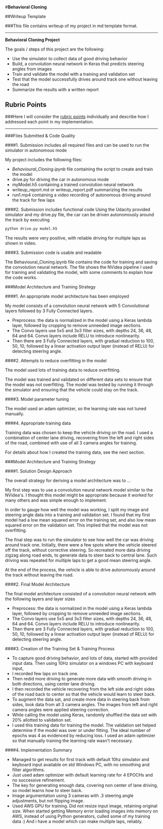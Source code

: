 #**Behavioral Cloning** 

##Writeup Template

###This file contains writeup of my project in md template format.

---

**Behavioral Cloning Project**

The goals / steps of this project are the following:
* Use the simulator to collect data of good driving behavior
* Build, a convolution neural network in Keras that predicts steering angles from images
* Train and validate the model with a training and validation set
* Test that the model successfully drives around track one without leaving the road
* Summarize the results with a written report


[//]: # (Image References)

[image1]: ./examples/placeholder.png "Model Visualization"
[image2]: ./examples/placeholder.png "Grayscaling"
[image3]: ./examples/placeholder_small.png "Recovery Image"
[image4]: ./examples/placeholder_small.png "Recovery Image"
[image5]: ./examples/placeholder_small.png "Recovery Image"
[image6]: ./examples/placeholder_small.png "Normal Image"
[image7]: ./examples/placeholder_small.png "Flipped Image"

## Rubric Points
###Here I will consider the [rubric points](https://review.udacity.com/#!/rubrics/432/view) individually and describe how I addressed each point in my implementation.  

---
###Files Submitted & Code Quality

####1. Submission includes all required files and can be used to run the simulator in autonomous mode

My project includes the following files:
* _Behavioural\_Cloning.ipynb_ file containing the script to create and train the model
* drive.py for driving the car in autonomous mode
* myModel.h5 containing a trained convolution neural network 
* writeup_report.md or writeup_report.pdf summarizing the results
* run1.mp4 containing a video recording of autonomous driving around the track for few laps

####2. Submission includes functional code
Using the Udacity provided simulator and my drive.py file, the car can be driven autonomously around the track by executing 
```sh
python drive.py model.h5
```
The results were very positive, with reliable driving for multiple laps as shown in video. 

####3. Submission code is usable and readable

The Behavioural_Cloning.ipynb file contains the code for training and saving the convolution neural network. The file shows the NVidea pipeline I used for training and validating the model, with some comments to explain how the code works.

###Model Architecture and Training Strategy

####1. An appropriate model architecture has been employed

My model consists of a convolution neural network with 5 Convolutional layers followed by 3 Fully Connected layers. 

* Preprocess: the data is normalized in the model using a Keras lambda layer, followed by cropping to remove unneeded image sections.   
* The Convo layers use 5x5 and 3x3 filter sizes, with depths 24, 36, 48, 64 and 64. 
  Convo layers include RELU to introduce nonlinearity. 
* Then there are 3 Fully Connected layers, with gradual reduction to 100, 50, 10, followed by a linear activation output layer (instead of RELU) for detecting steering angle. 

####2. Attempts to reduce overfitting in the model

The model used lots of training data to reduce overfitting. 

The model was trained and validated on different data sets to ensure that the model was not overfitting. The model was tested by running it through the simulator and ensuring that the vehicle could stay on the track.

####3. Model parameter tuning

The model used an adam optimizer, so the learning rate was not tuned manually.

####4. Appropriate training data

Training data was chosen to keep the vehicle driving on the road. I used a combination of center lane driving, recovering from the left and right sides of the road, combined with use of all 3 camera angles for training. 

For details about how I created the training data, see the next section. 

###Model Architecture and Training Strategy

####1. Solution Design Approach

The overall strategy for deriving a model architecture was to ...

My first step was to use a convolution neural network model similar to the NVidea's. I thought this model might be appropriate because it worked for many others and was simple enough to implement. 

In order to gauge how well the model was working, I split my image and steering angle data into a training and validation set. I found that my first model had a low mean squared error on the training set, and also low mean squared error on the validation set. This implied that the model was not overfitting. 

The final step was to run the simulator to see how well the car was driving around track one. Initially, there were a few spots where the vehicle steered off the track, without corrective steering. So recreated more data driving zigzag along road ends, to generate data to steer back to central lane. Such driving was repeated for multiple laps to get a good mean steering angle. 

At the end of the process, the vehicle is able to drive autonomously around the track without leaving the road.

####2. Final Model Architecture

The final model architecture consisted of a convolution neural network with the following layers and layer sizes 

* Preprocess: the data is normalized in the model using a Keras lambda layer, followed by cropping to remove unneeded image sections.   
* The Convo layers use 5x5 and 3x3 filter sizes, with depths 24, 36, 48, 64 and 64. 
  Convo layers include RELU to introduce nonlinearity. 
* Then there are 3 Fully Connected layers, with gradual reduction to 100, 50, 10, followed by a linear activation output layer (instead of RELU) for detecting steering angle. 

####3. Creation of the Training Set & Training Process

* To capture good driving behavior, and lots of data, started with provided input data. Then using 10Hz simulator on a windows PC with keyboard input, 
* I recorded few laps on track one. 
* Then redid more driving to generate more data with smooth driving in both directions, using center lane driving. 
* I then recorded the vehicle recovering from the left side and right sides of the road back to center so that the vehicle would learn to steer back. 
* To augment the data sat, and create more data in steering back from sides, took data from all 3 camera angles. The images from left and right camera angles were applied steering correction. 
* While calling the model using Keras, randomly shuffled the data set with 20% allotted to validation set. 
* I used this training data for training the model. The validation set helped determine if the model was over or under fitting. The ideal number of epochs was 4 as evidenced by reducing loss. I used an adam optimizer so that manually training the learning rate wasn't necessary.

####4. Implementation Summary 

* Managed to get results for first track with default 10hz simulator and keyboard input available on std Windows PC, with no smoothing and filter algorithms. 
* Just used adam optimizer with default learning rate for 4 EPOCHs and no successive refinement. 
* The key for generating enough data, covering non center of lane driving, so model learns how to steer back. 
* Image argumentation using 3 cameras with .3 steering angle adjustments, but not flipping image. 
* Used AWS GPU for training. Did not resize input image, retaining original size. When started getting Memory error loading images into memory on AWS, instead of using Python generators, culled some of my training data :)
And i have a model which can make multiple laps, reliably.
